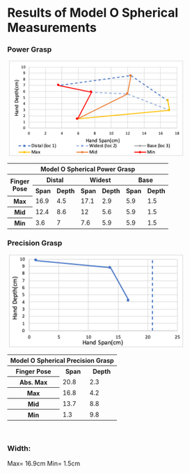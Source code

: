 # Results of Model O Spherical Measurements

### Power Grasp
<image>
<img src="Images/ModelO_ConfB_Power_ChartV2.png" width="400">
</image>

<table>
    <thead>
        <tr>
            <th colspan=7> Model O Spherical Power Grasp </th>
        </tr>
    </thead>
    <tbody>
        <tr>
            <th rowspan=2> Finger <br> Pose </th>
            <th colspan=2> Distal </th>
            <th colspan=2> Widest </th>
            <th colspan=2> Base </th>
        </tr>
        <tr>
            <th colspan=1> Span </th>
            <th colspan=1>Depth</th>
            <th colspan=1> Span </th>
            <th colspan=1>Depth</th>
            <th colspan=1> Span </th>
            <th colspan=1>Depth</th>
        </tr>
        <tr>
            <th colspan=1> Max </th>
            <td colspan=1> 16.9 </td>
            <td colspan=1> 4.5 </td>
            <td colspan=1> 17.1 </td>
            <td colspan=1> 2.9 </td>
            <td colspan=1> 5.9 </td>
            <td colspan=1> 1.5 </td>
        </tr>
        <tr>
            <th colspan=1> Mid </th>
            <td colspan=1> 12.4 </td>
            <td colspan=1> 8.6 </td>
            <td colspan=1> 12 </td>
            <td colspan=1> 5.6 </td>
            <td colspan=1> 5.9 </td>
            <td colspan=1> 1.5 </td>
        </tr>
        <tr>
            <th colspan=1> Min </th>
            <td colspan=1> 3.6 </td>
            <td colspan=1> 7 </td>
            <td colspan=1> 7.6 </td>
            <td colspan=1> 5.9 </td>
            <td colspan=1> 5.9 </td>
            <td colspan=1> 1.5 </td>
        </tr>
    </tbody>
</table>

### Precision Grasp

 <image>
<img src="Images/ModelO_ConfB_Precision_ChartV2.png" width="400">
</image>

<table>
    <thead>
        <tr>
            <th colspan=3> Model O Spherical Precision Grasp </th>
        </tr>
    </thead>
    <tbody>
        <tr>           
            <th colspan=1> Finger Pose </th>
            <th colspan=1> Span </th>
            <th colspan=1>Depth</th>
        </tr>
        <tr>
            <th colspan=1> Abs. Max </th>
            <td colspan=1> 20.8 </td>
            <td colspan=1> 2.3 </td>
        </tr>
        <tr>
            <th colspan=1> Max </th>
            <td colspan=1> 16.8 </td>
            <td colspan=1> 4.2 </td>
        </tr>
        <tr>
            <th colspan=1> Mid </th>
            <td colspan=1> 13.7 </td>
            <td colspan=1> 8.8 </td>
        </tr>
        <tr>
            <th colspan=1> Min </th>
            <td colspan=1> 1.3 </td>
            <td colspan=1> 9.8 </td>
        </tr>
    </tbody>
</table>
<br>

### Width: 
Max= 16.9cm Min= 1.5cm
<br>
